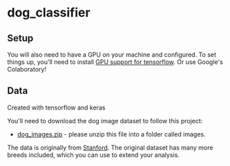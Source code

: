 # dog_classifier

## Setup

You will also need to have a GPU on your machine and configured. To set things up, you'll need to install [GPU support for tensorflow](https://www.tensorflow.org/install/gpu). Or use Google's Colaboratory!

## Data
Created with tensorflow and keras

You'll need to download the dog image dataset to follow this project:

* [dog_images.zip](https://drive.google.com/uc?export=download&id=1sj62C-9WKD09-8iYSeEvXmAGQoY2oFFQ) - please unzip this file into a folder called images.

The data is originally from [Stanford](http://vision.stanford.edu/aditya86/ImageNetDogs/). The original dataset has many more breeds included, which you can use to extend your analysis.
